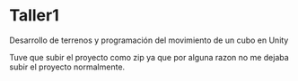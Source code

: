 # Taller1
 Desarrollo de terrenos y programación del movimiento de un cubo en Unity

Tuve que subir el proyecto como zip ya que por alguna razon no me dejaba subir el proyecto normalmente.
